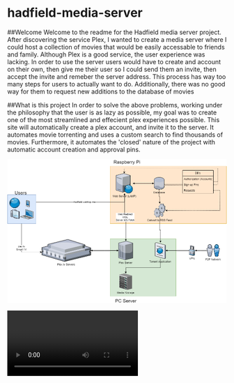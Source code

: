 # hadfield-media-server

##Welcome
Welcome to the readme for the Hadfield media server project. After discovering the service Plex, I wanted to create a media server where I could host a collection of movies that would be easily accessable to friends and family. Although Plex is a good service, the user experience was lacking. In order to use the server users would have to create and account on their own, then give me their user so I could send them an invite, then accept the invite and remeber the server address. This process has way too many steps for users to actually want to do. Additionally, there was no good way for them to request new additions to the database of movies

##What is this project
In order to solve the above problems, working under the philosophy that the user is as lazy as possible, my goal was to create one of the most streamlined and effecient plex experiences possible. This site will automatically create a plex account, and invite it to the server. It automates movie torrenting and uses a custom search to find thousands of movies. Furthermore, it automates the 'closed' nature of the project with automatic account creation and approval pins.

![alt text](https://raw.githubusercontent.com/harrismcc/hadfield-media-server/master/assets/Plex%20Detailed%20Fixed.png?token=AAFUZFYPJSWA5J2KRVFQSKK5GXYRY)

![alt text](https://giant.gfycat.com/UnsightlyForthrightHermitcrab.webm)

